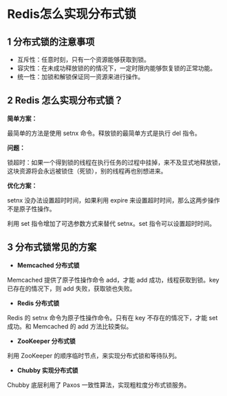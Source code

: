 # Redis怎么实现分布式锁

## 1 分布式锁的注意事项

- 互斥性：任意时刻，只有一个资源能够获取到锁。
- 容灾性：在未成功释放锁的的情况下，一定时限内能够恢复锁的正常功能。
- 统一性：加锁和解锁保证同一资源来进行操作。

## 2 Redis 怎么实现分布式锁？

**简单方案：**

最简单的方法是使用 setnx 命令。释放锁的最简单方式是执行 del 指令。

**问题：**

锁超时：如果一个得到锁的线程在执行任务的过程中挂掉，来不及显式地释放锁，这块资源将会永远被锁住（死锁），别的线程再也别想进来。

**优化方案：**

setnx 没办法设置超时时间，如果利用 expire 来设置超时时间，那么这两步操作不是原子性操作。

利用 set 指令增加了可选参数方式来替代 setnx。set 指令可以设置超时时间。

## 3 分布式锁常见的方案

- **Memcached 分布式锁**

Memcached 提供了原子性操作命令 add，才能 add 成功，线程获取到锁。key 已存在的情况下，则 add 失败，获取锁也失败。

- **Redis 分布式锁**

Redis 的 setnx 命令为原子性操作命令。只有在 key 不存在的情况下，才能 set 成功。和 Memcached 的 add 方法比较类似。

- **ZooKeeper 分布式锁**

利用 ZooKeeper 的顺序临时节点，来实现分布式锁和等待队列。

- **Chubby 实现分布式锁**

Chubby 底层利用了 Paxos 一致性算法，实现粗粒度分布式锁服务。

